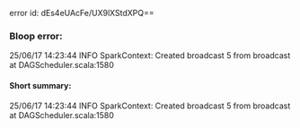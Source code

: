 error id: dEs4eUAcFe/UX9lXStdXPQ==
### Bloop error:

25/06/17 14:23:44 INFO SparkContext: Created broadcast 5 from broadcast at DAGScheduler.scala:1580
#### Short summary: 

25/06/17 14:23:44 INFO SparkContext: Created broadcast 5 from broadcast at DAGScheduler.scala:1580